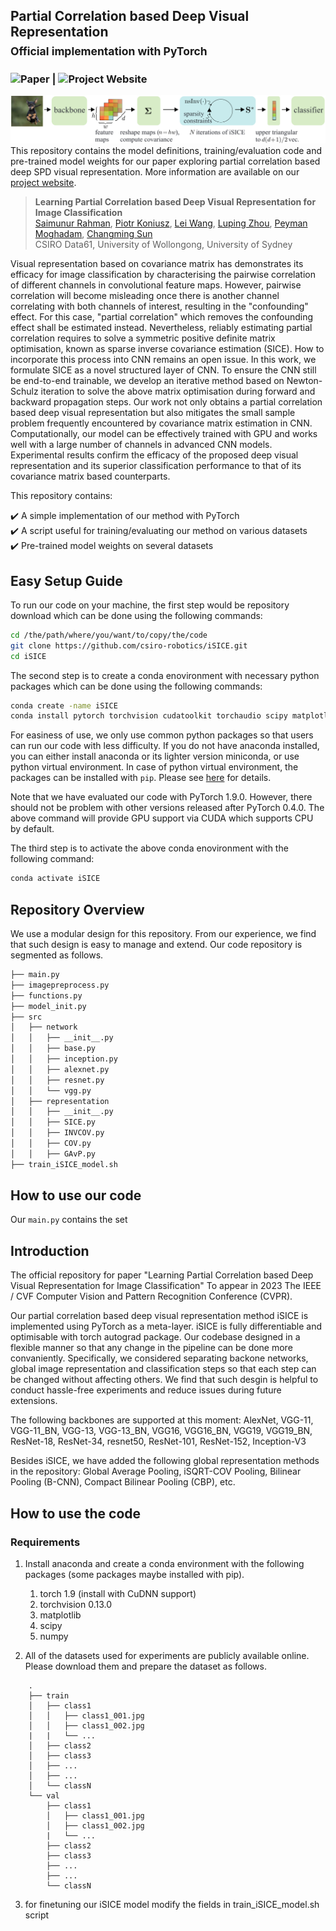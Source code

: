## Partial Correlation based Deep Visual Representation<br><sub>Official implementation with PyTorch</sub>

### ![Paper](#) | ![Project Website](#) 
![iSICE](isice.png)
This repository contains the model definitions, training/evaluation code and pre-trained model weights for our paper exploring partial correlation based deep SPD visual representation. More information are available on our [project website](#).

> <b>Learning Partial Correlation based Deep Visual Representation for Image Classification</b> <br>
> [Saimunur Rahman](#), [Piotr Koniusz](http://users.cecs.anu.edu.au/~koniusz), [Lei Wang](https://sites.google.com/view/lei-hs-wang), [Luping Zhou](https://www.sydney.edu.au/engineering/about/our-people/academic-staff/luping-zhou.html), [Peyman Moghadam](https://people.csiro.au/m/p/peyman-moghadam), [Changming Sun](https://vision-cdc.csiro.au/changming.sun)<br>
> CSIRO Data61, University of Wollongong, University of Sydney

Visual representation based on covariance matrix has demonstrates its efficacy for image classification by characterising the pairwise correlation of different channels in convolutional feature maps. However, pairwise correlation will become misleading once there is another channel correlating with both channels of interest, resulting in the "confounding" effect. For this case, "partial correlation" which removes the confounding effect shall be estimated instead. Nevertheless, reliably estimating partial correlation requires to solve a symmetric positive definite matrix optimisation, known as sparse inverse covariance estimation (SICE). How to incorporate this process into CNN remains an open issue. In this work, we formulate SICE as a novel structured layer of CNN. To ensure the CNN still be end-to-end trainable, we develop an iterative method based on Newton-Schulz iteration to solve the above matrix optimisation during forward and backward propagation steps. Our work not only obtains a partial correlation based deep visual representation but also mitigates the small sample problem frequently encountered by covariance matrix estimation in CNN. Computationally, our model can be effectively trained with GPU and works well with a large number of channels in advanced CNN models. Experimental results confirm the efficacy of the proposed deep visual representation and its superior classification performance to that of its covariance matrix based counterparts.

This repository contains:

:heavy_check_mark: A simple implementation of our method with PyTorch<br>
:heavy_check_mark: A script useful for training/evaluating our method on various datasets<br>
:heavy_check_mark: Pre-trained model weights on several datasets

## Easy Setup Guide
To run our code on your machine, the first step would be repository download which can be done using the following commands:
```bash
cd /the/path/where/you/want/to/copy/the/code
git clone https://github.com/csiro-robotics/iSICE.git
cd iSICE
```
The second step is to create a conda enovironment with necessary python packages which can be done using the following commands:

```bash
conda create -name iSICE
conda install pytorch torchvision cudatoolkit torchaudio scipy matplotlib -c pytorch
```

For easiness of use, we only use common python packages so that users can run our code with less difficulty. If you do not have anaconda installed, you can either install anaconda or its lighter version miniconda, or use python virtual environment. In case of python virtual environment, the packages can be installed with `pip`. Please see [here](https://pip.pypa.io/en/stable/cli/pip_install) for details.

Note that we have evaluated our code with PyTorch 1.9.0. However, there should not be problem with other versions released after PyTorch 0.4.0. The above command will provide GPU support via CUDA which supports CPU by default.

The third step is to activate the above conda enovironment with the following command:

```bash
conda activate iSICE
```

## Repository Overview
We use a modular design for this repository. From our experience, we find that such design is easy to manage and extend. Our code repository is segmented as follows.

```bash
├── main.py
├── imagepreprocess.py
├── functions.py
├── model_init.py
├── src
│   ├── network
│   │   ├── __init__.py
│   │   ├── base.py
│   │   ├── inception.py
│   │   ├── alexnet.py
│   │   ├── resnet.py
│   │   └── vgg.py
│   ├── representation
│   │   ├── __init__.py
│   │   ├── SICE.py
│   │   ├── INVCOV.py
│   │   ├── COV.py
│   │   ├── GAvP.py
├── train_iSICE_model.sh
```

## How to use our code
Our `main.py` contains the set










## Introduction
The official repository for paper "Learning Partial Correlation based Deep Visual Representation for Image Classification" To appear in 2023 The IEEE / CVF Computer Vision and Pattern Recognition Conference (CVPR).



Our partial correlation based deep visual representation method iSICE is implemented using PyTorch as a meta-layer. iSICE is fully differentiable and optimisable with torch autograd package. Our codebase designed in a flexible manner so that any change in the pipeline can be done more convaniently. Specifically, we considered separating backone networks, global image representation and classification steps so that each step can be changed without affecting others. We find that such desgin is helpful to conduct hassle-free experiments and reduce issues during future extensions.

The following backbones are supported at this moment: AlexNet, VGG-11, VGG-11_BN, VGG-13, VGG-13_BN, VGG16, VGG16_BN, VGG19, VGG19_BN, ResNet-18, ResNet-34, resnet50, ResNet-101, ResNet-152, Inception-V3

Besides iSICE, we have added the following global representation methods in the repository: Global Average Pooling, iSQRT-COV Pooling, Bilinear Pooling (B-CNN), Compact Bilinear Pooling (CBP), etc.

## How to use the code

### Requirements
1. Install anaconda and create a conda environment with the following packages (some packages maybe installed with pip).
    1. torch 1.9 (install with CuDNN support)
    2. torchvision 0.13.0
    3. matplotlib
    4. scipy
    5. numpy

2. All of the datasets used for experiments are publicly available online. Please download them and prepare the dataset as follows.
```
    .
    ├── train
    │   ├── class1
    │   │   ├── class1_001.jpg
    │   │   ├── class1_002.jpg
    |   |   └── ...
    │   ├── class2
    │   ├── class3
    │   ├── ...
    │   ├── ...
    │   └── classN
    └── val
        ├── class1
        │   ├── class1_001.jpg
        │   ├── class1_002.jpg
        |   └── ...
        ├── class2
        ├── class3
        ├── ...
        ├── ...
        └── classN
```

3. for finetuning our iSICE model modify the fields in train_iSICE_model.sh script

